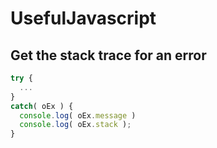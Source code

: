 # UsefulJavascript

## Get the stack trace for an error
```javascript
try {
  ...
}
catch( oEx ) {
  console.log( oEx.message )
  console.log( oEx.stack );
}
````
